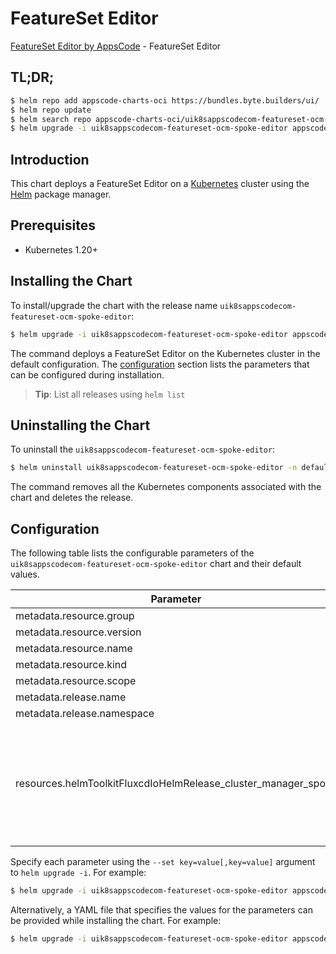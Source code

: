 # FeatureSet Editor

[FeatureSet Editor by AppsCode](https://byte.builders) - FeatureSet Editor

## TL;DR;

```bash
$ helm repo add appscode-charts-oci https://bundles.byte.builders/ui/
$ helm repo update
$ helm search repo appscode-charts-oci/uik8sappscodecom-featureset-ocm-spoke-editor --version=v0.4.18
$ helm upgrade -i uik8sappscodecom-featureset-ocm-spoke-editor appscode-charts-oci/uik8sappscodecom-featureset-ocm-spoke-editor -n default --create-namespace --version=v0.4.18
```

## Introduction

This chart deploys a FeatureSet Editor on a [Kubernetes](http://kubernetes.io) cluster using the [Helm](https://helm.sh) package manager.

## Prerequisites

- Kubernetes 1.20+

## Installing the Chart

To install/upgrade the chart with the release name `uik8sappscodecom-featureset-ocm-spoke-editor`:

```bash
$ helm upgrade -i uik8sappscodecom-featureset-ocm-spoke-editor appscode-charts-oci/uik8sappscodecom-featureset-ocm-spoke-editor -n default --create-namespace --version=v0.4.18
```

The command deploys a FeatureSet Editor on the Kubernetes cluster in the default configuration. The [configuration](#configuration) section lists the parameters that can be configured during installation.

> **Tip**: List all releases using `helm list`

## Uninstalling the Chart

To uninstall the `uik8sappscodecom-featureset-ocm-spoke-editor`:

```bash
$ helm uninstall uik8sappscodecom-featureset-ocm-spoke-editor -n default
```

The command removes all the Kubernetes components associated with the chart and deletes the release.

## Configuration

The following table lists the configurable parameters of the `uik8sappscodecom-featureset-ocm-spoke-editor` chart and their default values.

|                           Parameter                            | Description |                                                                                                                                                                                                                                                                                                                                                      Default                                                                                                                                                                                                                                                                                                                                                      |
|----------------------------------------------------------------|-------------|-------------------------------------------------------------------------------------------------------------------------------------------------------------------------------------------------------------------------------------------------------------------------------------------------------------------------------------------------------------------------------------------------------------------------------------------------------------------------------------------------------------------------------------------------------------------------------------------------------------------------------------------------------------------------------------------------------------------|
| metadata.resource.group                                        |             | <code>ui.k8s.appscode.com</code>                                                                                                                                                                                                                                                                                                                                                                                                                                                                                                                                                                                                                                                                                  |
| metadata.resource.version                                      |             | <code>v1alpha1</code>                                                                                                                                                                                                                                                                                                                                                                                                                                                                                                                                                                                                                                                                                             |
| metadata.resource.name                                         |             | <code>featuresets</code>                                                                                                                                                                                                                                                                                                                                                                                                                                                                                                                                                                                                                                                                                          |
| metadata.resource.kind                                         |             | <code>FeatureSet</code>                                                                                                                                                                                                                                                                                                                                                                                                                                                                                                                                                                                                                                                                                           |
| metadata.resource.scope                                        |             | <code>Cluster</code>                                                                                                                                                                                                                                                                                                                                                                                                                                                                                                                                                                                                                                                                                              |
| metadata.release.name                                          |             | <code>RELEASE-NAME</code>                                                                                                                                                                                                                                                                                                                                                                                                                                                                                                                                                                                                                                                                                         |
| metadata.release.namespace                                     |             | <code>default</code>                                                                                                                                                                                                                                                                                                                                                                                                                                                                                                                                                                                                                                                                                              |
| resources.helmToolkitFluxcdIoHelmRelease_cluster_manager_spoke |             | <code>{"apiVersion":"helm.toolkit.fluxcd.io/v2","kind":"HelmRelease","metadata":{"labels":{"app.kubernetes.io/component":"cluster-manager-spoke"},"name":"cluster-manager-spoke","namespace":"kubeops"},"spec":{"chart":{"spec":{"chart":"cluster-manager-spoke","sourceRef":{"kind":"HelmRepository","name":"appscode-charts-oci","namespace":"kubeops"},"version":"v2024.2.25"}},"install":{"crds":"CreateReplace","createNamespace":true,"remediation":{"retries":-1}},"interval":"5m","releaseName":"cluster-manager-spoke","storageNamespace":"open-cluster-management","targetNamespace":"open-cluster-management","timeout":"30m","upgrade":{"crds":"CreateReplace","remediation":{"retries":-1}}}}</code> |


Specify each parameter using the `--set key=value[,key=value]` argument to `helm upgrade -i`. For example:

```bash
$ helm upgrade -i uik8sappscodecom-featureset-ocm-spoke-editor appscode-charts-oci/uik8sappscodecom-featureset-ocm-spoke-editor -n default --create-namespace --version=v0.4.18 --set metadata.resource.group=ui.k8s.appscode.com
```

Alternatively, a YAML file that specifies the values for the parameters can be provided while
installing the chart. For example:

```bash
$ helm upgrade -i uik8sappscodecom-featureset-ocm-spoke-editor appscode-charts-oci/uik8sappscodecom-featureset-ocm-spoke-editor -n default --create-namespace --version=v0.4.18 --values values.yaml
```
